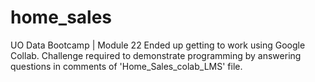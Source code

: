 # home_sales
UO Data Bootcamp | Module 22
Ended up getting to work using Google Collab. Challenge required to demonstrate programming by answering questions in comments of 'Home_Sales_colab_LMS' file. 